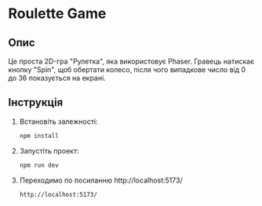 # Roulette Game

## Опис
Це проста 2D-гра "Рулетка", яка використовує Phaser. Гравець натискає кнопку "Spin", щоб обертати колесо, після чого випадкове число від 0 до 36 показується на екрані.

## Інструкція
1. Встановіть залежності:
   ```bash
   npm install

2. Запустіть проект:
   ```bash
   npm run dev

3. Переходимо по посиланню http://localhost:5173/
   ```bash
   http://localhost:5173/
